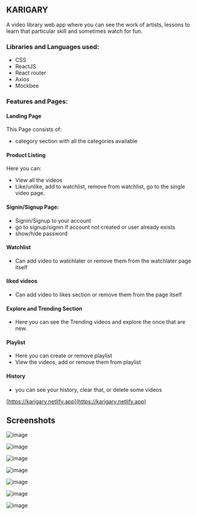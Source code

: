 ## KARIGARY
A video library web app where you can see the work of artists, lessons to learn that particular skill and sometimes watch for fun.

### Libraries and Languages used:
 - CSS
 - ReactJS
 - React router 
 - Axios
 - Mockbee

### Features and Pages:
#### Landing Page
This Page consists of:
 - category section with all the categories available

#### Product Listing
Here you can:
 - View all the videos
 - Like/unlike, add to watchlist, remove from watchlist, go to the single video page.

#### Signin/Signup Page:
 - Signin/Signup to your account
 - go to signup/signin if account not created or user already exists
 - show/hide password

#### Watchlist
 - Can add video to watchlater or remove them from the watchlater page itself

#### liked videos
 - Can add video to likes section or remove them from the page itself

#### Explore and Trending Section
- Here you can see the Trending videos and explore the once that are new.

#### Playlist
- Here you can create or remove playlist
- View the videos, add or remove them from playlist

#### History
- you can see your history, clear that, or delete some videos

[https://karigary.netlify.app](https://karigary.netlify.app)

## Screenshots

![image](https://user-images.githubusercontent.com/55906931/162256200-9c05d26d-0650-4233-b635-efb58e174000.png)

![image](https://user-images.githubusercontent.com/55906931/162256273-453168a2-34e4-4cef-a354-caee6fecd013.png)

![image](https://user-images.githubusercontent.com/55906931/162256321-4e41aa0d-c678-49ce-a6c0-cfb227d2fd7b.png)

![image](https://user-images.githubusercontent.com/55906931/162256352-f064d096-5187-4369-8207-077e5b337433.png)

![image](https://user-images.githubusercontent.com/55906931/162256433-bb732931-17cc-4101-a933-190c9572c42a.png)

![image](https://user-images.githubusercontent.com/55906931/162256472-c7d83ca2-8d54-44b0-9f88-61fa465677e5.png)

![image](https://user-images.githubusercontent.com/55906931/162256508-7b6d8bec-61ff-4b51-a759-5a2db374c19e.png)








